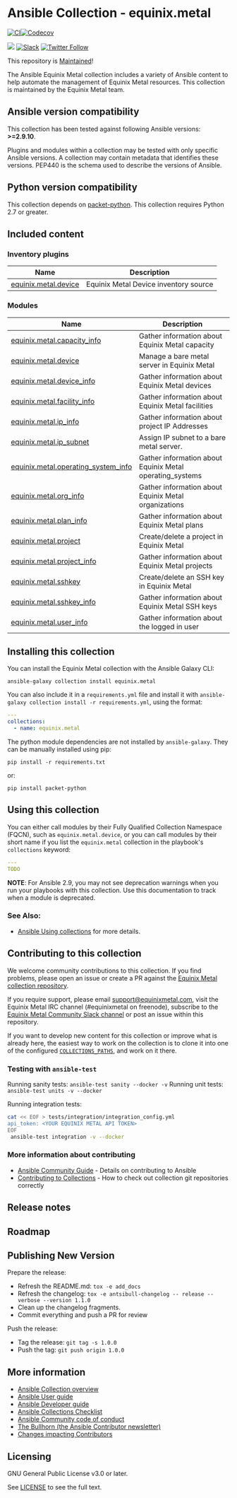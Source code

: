 # Ansible Collection - equinix.metal

[![CI](https://github.com/equinix/ansible-collection-metal/actions/workflows/ansible-test.yml/badge.svg)](https://github.com/equinix/ansible-collection-metal/actions/workflows/ansible-test.yml)[![Codecov](https://img.shields.io/codecov/c/github/equinix/ansible-collection-metal)](https://codecov.io/gh/equinix/ansible-collection-metal)

![](https://img.shields.io/badge/stability-maintained-green.svg) [![Slack](https://slack.equinixmetal.com/badge.svg)](https://slack.equinixmetal.com/) [![Twitter Follow](https://img.shields.io/twitter/follow/equinixmetal.svg?style=social&label=Follow)](https://twitter.com/intent/follow?screen_name=equinixmetal)

This repository is [Maintained](https://github.com/packethost/standards/blob/master/maintained-statement.md)!

The Ansible Equinix Metal collection includes a variety of Ansible content to help automate the management of Equinix Metal resources. This collection is maintained by the Equinix Metal team.

<!--start requires_ansible-->
## Ansible version compatibility

This collection has been tested against following Ansible versions: **>=2.9.10**.

Plugins and modules within a collection may be tested with only specific Ansible versions.
A collection may contain metadata that identifies these versions.
PEP440 is the schema used to describe the versions of Ansible.
<!--end requires_ansible-->

## Python version compatibility

This collection depends on [packet-python](https://github.com/packethost/packet-python). This collection requires Python 2.7 or greater.

## Included content

<!--start collection content-->
### Inventory plugins
Name | Description
--- | ---
[equinix.metal.device](https://github.com/equinix/ansible-collection-metal/blob/main/docs/equinix.metal.device.py_inventory.rst)|Equinix Metal Device inventory source

### Modules
Name | Description
--- | ---
[equinix.metal.capacity_info](https://github.com/equinix/ansible-collection-metal/blob/main/docs/equinix.metal.capacity_info_module.rst)|Gather information about Equinix Metal capacity
[equinix.metal.device](https://github.com/equinix/ansible-collection-metal/blob/main/docs/equinix.metal.device_module.rst)|Manage a bare metal server in Equinix Metal
[equinix.metal.device_info](https://github.com/equinix/ansible-collection-metal/blob/main/docs/equinix.metal.device_info_module.rst)|Gather information about Equinix Metal devices
[equinix.metal.facility_info](https://github.com/equinix/ansible-collection-metal/blob/main/docs/equinix.metal.facility_info_module.rst)|Gather information about Equinix Metal facilities
[equinix.metal.ip_info](https://github.com/equinix/ansible-collection-metal/blob/main/docs/equinix.metal.ip_info_module.rst)|Gather information about project IP Addresses
[equinix.metal.ip_subnet](https://github.com/equinix/ansible-collection-metal/blob/main/docs/equinix.metal.ip_subnet_module.rst)|Assign IP subnet to a bare metal server.
[equinix.metal.operating_system_info](https://github.com/equinix/ansible-collection-metal/blob/main/docs/equinix.metal.operating_system_info_module.rst)|Gather information about Equinix Metal operating_systems
[equinix.metal.org_info](https://github.com/equinix/ansible-collection-metal/blob/main/docs/equinix.metal.org_info_module.rst)|Gather information about Equinix Metal organizations
[equinix.metal.plan_info](https://github.com/equinix/ansible-collection-metal/blob/main/docs/equinix.metal.plan_info_module.rst)|Gather information about Equinix Metal plans
[equinix.metal.project](https://github.com/equinix/ansible-collection-metal/blob/main/docs/equinix.metal.project_module.rst)|Create/delete a project in Equinix Metal
[equinix.metal.project_info](https://github.com/equinix/ansible-collection-metal/blob/main/docs/equinix.metal.project_info_module.rst)|Gather information about Equinix Metal projects
[equinix.metal.sshkey](https://github.com/equinix/ansible-collection-metal/blob/main/docs/equinix.metal.sshkey_module.rst)|Create/delete an SSH key in Equinix Metal
[equinix.metal.sshkey_info](https://github.com/equinix/ansible-collection-metal/blob/main/docs/equinix.metal.sshkey_info_module.rst)|Gather information about Equinix Metal SSH keys
[equinix.metal.user_info](https://github.com/equinix/ansible-collection-metal/blob/main/docs/equinix.metal.user_info_module.rst)|Gather information about the logged in user

<!--end collection content-->

## Installing this collection

You can install the Equinix Metal collection with the Ansible Galaxy CLI:

    ansible-galaxy collection install equinix.metal

You can also include it in a `requirements.yml` file and install it with `ansible-galaxy collection install -r requirements.yml`, using the format:

```yaml
---
collections:
  - name: equinix.metal
```

The python module dependencies are not installed by `ansible-galaxy`.  They can
be manually installed using pip:

    pip install -r requirements.txt

or:

    pip install packet-python

## Using this collection


You can either call modules by their Fully Qualified Collection Namespace (FQCN), such as `equinix.metal.device`, or you can call modules by their short name if you list the `equinix.metal` collection in the playbook's `collections` keyword:

```yaml
---
TODO
```

**NOTE**: For Ansible 2.9, you may not see deprecation warnings when you run your playbooks with this collection. Use this documentation to track when a module is deprecated.


### See Also:

* [Ansible Using collections](https://docs.ansible.com/ansible/latest/user_guide/collections_using.html) for more details.

## Contributing to this collection

We welcome community contributions to this collection. If you find problems, please open an issue or create a PR against the [Equinix Metal collection repository](https://github.com/equinix/ansible-collection-metal).

If you require support, please email [support@equinixmetal.com](mailto:support@equinixmetal.com), visit the Equinix Metal IRC channel (#equinixmetal on freenode), subscribe to the [Equinix Metal Community Slack channel](https://slack.equinixmetal.com/) or post an issue within this repository.

If you want to develop new content for this collection or improve what is already here, the easiest way to work on the collection is to clone it into one of the configured [`COLLECTIONS_PATHS`](https://docs.ansible.com/ansible/latest/reference_appendices/config.html#collections-paths), and work on it there.

### Testing with `ansible-test`

Running sanity tests: `ansible-test sanity --docker -v`
Running unit tests: `ansible-test units -v --docker`

Running integration tests:

```sh
cat << EOF > tests/integration/integration_config.yml
api_token: <YOUR EQUINIX METAL API TOKEN>
EOF
 ansible-test integration -v --docker
 ```

### More information about contributing

- [Ansible Community Guide](https://docs.ansible.com/ansible/latest/community/index.html) - Details on contributing to Ansible
- [Contributing to Collections](https://docs.ansible.com/ansible/devel/dev_guide/developing_collections.html#contributing-to-collections) - How to check out collection git repositories correctly

## Release notes
<!--Add a link to a changelog.rst file or an external docsite to cover this information. -->

## Roadmap

<!-- Optional. Include the roadmap for this collection, and the proposed release/versioning strategy so users can anticipate the upgrade/update cycle. -->

## Publishing New Version

Prepare the release:
- Refresh the README.md: `tox -e add_docs`
- Refresh the changelog: `tox -e antsibull-changelog -- release --verbose --version 1.1.0`
- Clean up the changelog fragments.
- Commit everything and push a PR for review

Push the release:
- Tag the release: `git tag -s 1.0.0`
- Push the tag: `git push origin 1.0.0`

## More information

- [Ansible Collection overview](https://github.com/ansible-collections/overview)
- [Ansible User guide](https://docs.ansible.com/ansible/latest/user_guide/index.html)
- [Ansible Developer guide](https://docs.ansible.com/ansible/latest/dev_guide/index.html)
- [Ansible Collections Checklist](https://github.com/ansible-collections/overview/blob/master/collection_requirements.rst)
- [Ansible Community code of conduct](https://docs.ansible.com/ansible/latest/community/code_of_conduct.html)
- [The Bullhorn (the Ansible Contributor newsletter)](https://us19.campaign-archive.com/home/?u=56d874e027110e35dea0e03c1&id=d6635f5420)
- [Changes impacting Contributors](https://github.com/ansible-collections/overview/issues/45)

## Licensing

GNU General Public License v3.0 or later.

See [LICENSE](https://www.gnu.org/licenses/gpl-3.0.txt) to see the full text.
